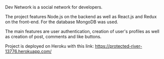 Dev Network is a social network for developers.

The project features Node.js on the backend as well as React.js and Redux on the front-end.
For the database MongoDB was used.

The main features are user authentication, creation of user's profiles as well as creation of post, comments and like buttons.

Project is deployed on Heroku with this link: https://protected-river-13776.herokuapp.com/
